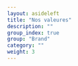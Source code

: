 ```yaml
---
layout: asideleft
title: "Nos valeures"
description: ""
group_index: true
group: "Brand"
category: ""
weight: 3
---
```


